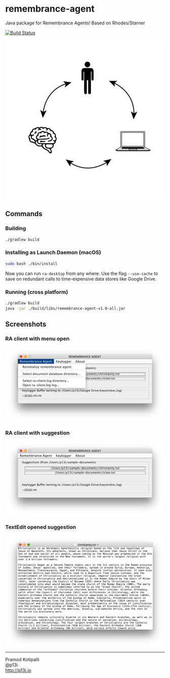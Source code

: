 # remembrance-agent
Java package for Remembrance Agents! Based on Rhodes/Starner

[![Build Status](https://travis-ci.org/glass-notes/remembrance-agent.svg?branch=master)](https://travis-ci.org/glass-notes/remembrance-agent)

![Logo](./img/logo-01.png)

## Commands

### Building

```bash
./gradlew build
```

### Installing as Launch Daemon (macOS)

```bash
sudo bash ./bin/install
```

Now you can run `ra-desktop` from any where. Use the flag `--use-cache` to save on redundant calls to time-expensive data stores like Google Drive.

### Running (cross platform)

```bash
./gradlew build
java -jar ./build/libs/remembrance-agent-v1.0-all.jar
```

## Screenshots

### RA client with menu open

![](./docs/img/ra-client-menu-open.png)

### RA client with suggestion

![](./docs/img/ra-client-with-suggestion.png)

### TextEdit opened suggestion

![](./docs/img/textedit-opened-suggestion.png)

---

Pramod Kotipalli  
@p13i  
http://p13i.io
